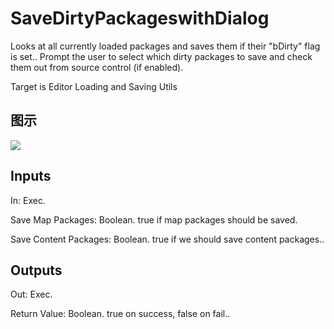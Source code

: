 # SaveDirtyPackageswithDialog

Looks at all currently loaded packages and saves them if their "bDirty" flag is set.. Prompt the user to select which dirty packages to save and check them out from source control (if enabled).

Target is Editor Loading and Saving Utils

## 图示

![]($-20221218-18494947.png)

## Inputs

In: Exec.

Save Map Packages: Boolean. true if map packages should be saved.

Save Content Packages: Boolean. true if we should save content packages..  

## Outputs

Out: Exec.

Return Value: Boolean. true on success, false on fail..

